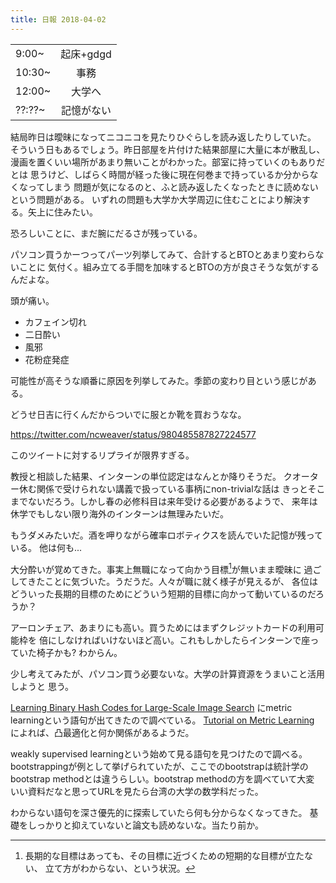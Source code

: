 ```yaml
---
title: 日報 2018-04-02
---
```


|||
|:-|:-:|
|9:00~|起床+gdgd|
|10:30~|事務|
|12:00~|大学へ|
|??:??~|記憶がない|

結局昨日は曖昧になってニコニコを見たりひぐらしを読み返したりしていた。
そういう日もあるでしょう。昨日部屋を片付けた結果部屋に大量に本が散乱し、
漫画を置くいい場所があまり無いことがわかった。部室に持っていくのもありだとは
思うけど、しばらく時間が経った後に現在何巻まで持っているか分からなくなってしまう
問題が気になるのと、ふと読み返したくなったときに読めないという問題がある。
いずれの問題も大学か大学周辺に住むことにより解決する。矢上に住みたい。

恐ろしいことに、まだ腕にだるさが残っている。

パソコン買うかーつってパーツ列挙してみて、合計するとBTOとあまり変わらないことに
気付く。組み立てる手間を加味するとBTOの方が良さそうな気がするんだよな。

頭が痛い。

- カフェイン切れ
- 二日酔い
- 風邪
- 花粉症発症

可能性が高そうな順番に原因を列挙してみた。季節の変わり目という感じがある。

どうせ日吉に行くんだからついでに服とか靴を買おうなな。

<https://twitter.com/ncweaver/status/980485587827224577>

このツイートに対するリプライが限界すぎる。

教授と相談した結果、インターンの単位認定はなんとか降りそうだ。
クオーター休む関係で受けられない講義で扱っている事柄にnon-trivialな話は
きっとそこまでないだろう。しかし春の必修科目は来年受ける必要があるようで、
来年は休学でもしない限り海外のインターンは無理みたいだ。

もうダメみたいだ。酒を呷りながら確率ロボティクスを読んでいた記憶が残っている。
他は何も...

大分酔いが覚めてきた。事実上無職になって向かう目標[^goal]が無いまま曖昧に
過ごしてきたことに気づいた。うだうだ。人々が職に就く様子が見えるが、
各位はどういった長期的目標のためにどういう短期的目標に向かって動いているのだろうか？

[^goal]: 長期的な目標はあっても、その目標に近づくための短期的な目標が立たない、
立て方がわからない、という状況。

アーロンチェア、あまりにも高い。買うためにはまずクレジットカードの利用可能枠を
倍にしなければいけないほど高い。これもしかしたらインターンで座っていた椅子かも?
わからん。

少し考えてみたが、パソコン買う必要ないな。大学の計算資源をうまいこと活用しようと
思う。

[Learning Binary Hash Codes for Large-Scale Image Search](https://www.cs.utexas.edu/~grauman/temp/GraumanFergus_Hashing_chapterdraft.pdf)
にmetric learningという語句が出てきたので調べている。
[Tutorial on Metric Learning](http://researchers.lille.inria.fr/abellet/talks/metric_learning_tutorial_CIL.pdf)
によれば、凸最適化と何か関係があるようだ。

weakly supervised learningという始めて見る語句を見つけたので調べる。
bootstrappingが例として挙げられていたが、ここでのbootstrapは統計学の
bootstrap methodとは違うらしい。bootstrap methodの方を調べていて大変
いい資料だなと思ってURLを見たら台湾の大学の数学科だった。

わからない語句を深さ優先的に探索していたら何も分からなくなってきた。
基礎をしっかりと抑えていないと論文も読めないな。当たり前か。


